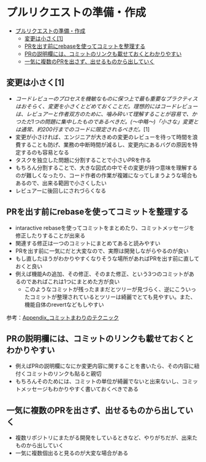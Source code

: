 # プルリクエストの準備・作成

- [プルリクエストの準備・作成](#プルリクエストの準備作成)
  - [変更は小さく\[1\]](#変更は小さく1)
  - [PRを出す前にrebaseを使ってコミットを整理する](#prを出す前にrebaseを使ってコミットを整理する)
  - [PRの説明欄には、コミットのリンクも載せておくとわかりやすい](#prの説明欄にはコミットのリンクも載せておくとわかりやすい)
  - [一気に複数のPRを出さず、出せるものから出していく](#一気に複数のprを出さず出せるものから出していく)


## 変更は小さく[1]

- *コードレビューのプロセスを機敏なものに保つ上で最も重要なプラクティスはおそらく、変更を小さくとどめておくことだ。理想的にはコードレビューは、レビュアーと作者双方のために、噛み砕いて理解することが容易で、かつただ1つの問題に集中したものであるべきだ。(〜中略〜)「小さな」変更とは通常、約200行までのコードに限定されるべきだ。*[1]
- 変更が小さければ、エンジニアが大きめの変更のレビューを待って時間を浪費することも防げ、業務の中断時間が減るし、変更内にあるバグの原因を特定するのも容易となる
- タスクを独立した問題に分割することで小さいPRを作る
- もちろん分割することで、大きな図式の中でその変更が持つ意味を理解するのが難しくなったり、コード作者の作業が複雑になってしまうような場合もあるので、出来る範囲で小さくしたい
- レビュアーに後回しにされづらくなる

## PRを出す前にrebaseを使ってコミットを整理する

- intaractive rebaseを使ってコミットをまとめたり、コミットメッセージを修正したりすることが出来る
- 関連する修正は一つのコミットにまとめてあると読みやすい
- PRを出す前に一気にだと大変なので、実際は開発しながらやるのが良い
- もし直したほうがわかりやすくなりそうな場所があればPRを出す前に直しておくと良い
- 例えば機能Aの追加、その修正、そのまた修正、という3つのコミットがあるのであればこれは1つにまとめた方が良い
  - このようなコミットが残ったままだとツリーが見づらく、逆にこういったコミットが整理されているとツリーは綺麗でとても見やすい。また、機能自体のrevertなどもしやすい

参考：[Appendix_コミットまわりのテクニック](./Appendix_コミットまわりのテクニック.md)

## PRの説明欄には、コミットのリンクも載せておくとわかりやすい

- 例えばPRの説明欄になにか変更内容に関することを書いたら、その内容に紐付くコミットのリンクも貼ると親切
- もちろんそのためには、コミットの単位が綺麗でないと出来ないし、コミットメッセージもわかりやすく書いておくべきである

## 一気に複数のPRを出さず、出せるものから出していく

- 複数リポジトリにまたがる開発をしているときなど、やりがちだが、出来たものから出していく
- 一気に複数個出ると見るのが大変な場合がある

